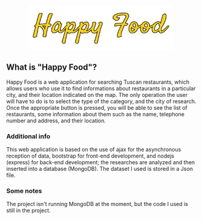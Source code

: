 <p align="center">
  <a href="https://happyfoodwebsite.herokuapp.com/">
    <img src="logo.png" width=380 height=120>
  </a>
</p>

## What is "Happy Food"?
Happy Food is a web application for searching Tuscan restaurants,
which allows users who use it to find informations about restaurants in a particular city,
and their location indicated on the map. The only operation the user will have to do is to select the type
of the category, and the city of research. Once the appropriate button is pressed,
you will be able to see the list of restaurants, some information about them such as the name,
telephone number and address, and their location.

### Additional info
This web application is based on the use of ajax for the asynchronous reception of data, bootstrap for front-end development, and nodejs (express) for back-end development; 
the researches are analyzed and then inserted into a database (MongoDB). The dataset I used is stored in a Json file.

### Some notes
The project isn't running MongoDB at the moment, but the code I used is still in the project.